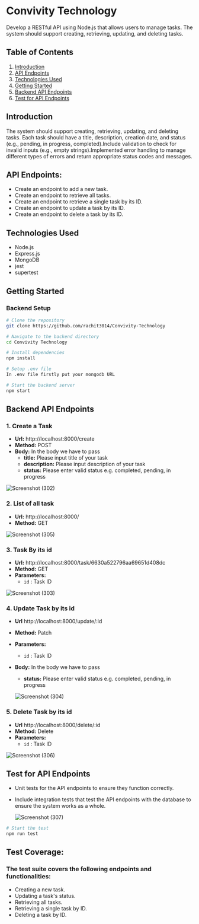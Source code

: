 # Convivity Technology

Develop a RESTful API using Node.js that allows users to manage tasks. The system should support creating, retrieving, updating, and deleting tasks.

## Table of Contents

1. [Introduction](#introduction)
2. [API Endpoints](#api-endpoints)
3. [Technologies Used](#technologies-used)
4. [Getting Started](#getting-started)
5. [Backend API Endpoints](#backend-api-endpoints)
6. [Test for API Endpoints](#test-for-api-endpoints)

## Introduction
The system should support creating, retrieving, updating, and deleting tasks. Each task should have a title, description, creation date, and status (e.g., pending, in progress, completed).Include validation to check for invalid inputs (e.g., empty strings).Implemented error handling to manage different types of errors and return appropriate status codes and messages.


## API Endpoints:
- Create an endpoint to add a new task.
- Create an endpoint to retrieve all tasks.
- Create an endpoint to retrieve a single task by its ID.
- Create an endpoint to update a task by its ID.
- Create an endpoint to delete a task by its ID.


## Technologies Used

- Node.js
- Express.js
- MongoDB
- jest
- supertest


## Getting Started

### Backend Setup

```bash
# Clone the repository
git clone https://github.com/rachit3014/Convivity-Technology

# Navigate to the backend directory
cd Convivity Technology

# Install dependencies
npm install

# Setup .env file
In .env file firstly put your mongodb URL

# Start the backend server
npm start
```

## Backend API Endpoints
### 1. Create a Task

- **Url:** http://localhost:8000/create
- **Method:** POST
- **Body:** In the body we have to pass
  - **title:** Please input title of your task
  - **description:** Please input description of your task
  - **status:** Please enter valid status e.g. completed, pending, in progress 

![Screenshot (302)](https://github.com/rachit3014/Convivity-Technology/assets/84663169/46c90cab-20d0-4cae-bf44-2484550b6268)

### 2. List of all task

- **Url:** http://localhost:8000/
- **Method:** GET

![Screenshot (305)](https://github.com/rachit3014/Convivity-Technology/assets/84663169/1ad5865a-1d5d-44b0-b13a-3bbabb1cb2c2)


### 3. Task By its id

- **Url:** http://localhost:8000/task/6630a522796aa69651d408dc
- **Method:** GET
- **Parameters:**
  -  `id` : Task ID

![Screenshot (303)](https://github.com/rachit3014/Convivity-Technology/assets/84663169/1fe0ab77-6d9c-45b7-817b-ba1ba1721a76)


### 4. Update Task by its id

- **Url**  http://localhost:8000/update/:id
- **Method:** Patch
- **Parameters:**
  -  `id` : Task ID
- **Body:** In the body we have to pass
  - **status:** Please enter valid status e.g. completed, pending, in progress

  ![Screenshot (304)](https://github.com/rachit3014/Convivity-Technology/assets/84663169/539049c3-3966-465e-a5f5-a100043a5885)


### 5. Delete Task by its id

- **Url** http://localhost:8000/delete/:id
- **Method:** Delete
- **Parameters:**
  - `id` : Task ID

![Screenshot (306)](https://github.com/rachit3014/Convivity-Technology/assets/84663169/8ca73636-3e83-4a28-89b5-7695dbbb6ffd)


## Test for API Endpoints

- Unit tests for the API endpoints to ensure they function correctly.
- Include integration tests that test the API endpoints with the database to ensure the system works as a whole.

  ![Screenshot (307)](https://github.com/rachit3014/Convivity-Technology/assets/84663169/abfdf1fe-07a3-47d2-a04b-533b1b28ac03)

```bash
# Start the test
npm run test
```
## Test Coverage:
### The test suite covers the following endpoints and functionalities:
- Creating a new task.
- Updating a task's status.
- Retrieving all tasks.
- Retrieving a single task by ID.
- Deleting a task by ID.
